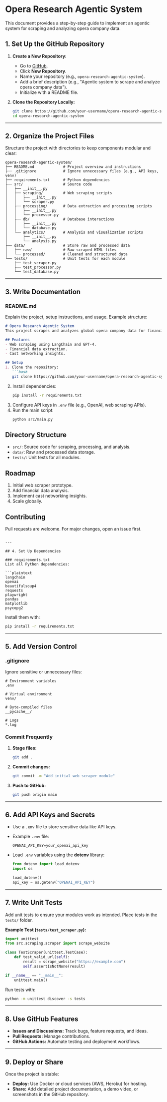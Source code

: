 # Opera Research Agentic System

This document provides a step-by-step guide to implement an agentic system for scraping and analyzing opera company data.

## 1. Set Up the GitHub Repository
1. **Create a New Repository:**
   - Go to [GitHub](https://github.com/).
   - Click **New Repository**.
   - Name your repository (e.g., `opera-research-agentic-system`).
   - Add a brief description (e.g., "Agentic system to scrape and analyze opera company data").
   - Initialize with a README file.

2. **Clone the Repository Locally:**
   ```bash
   git clone https://github.com/your-username/opera-research-agentic-system.git
   cd opera-research-agentic-system
   ```

---

## 2. Organize the Project Files

Structure the project with directories to keep components modular and clear:

```plaintext
opera-research-agentic-system/
├── README.md             # Project overview and instructions
├── .gitignore            # Ignore unnecessary files (e.g., API keys, venv)
├── requirements.txt      # Python dependencies
├── src/                  # Source code
│   ├── __init__.py
│   ├── scraping/         # Web scraping scripts
│   │   ├── __init__.py
│   │   └── scraper.py
│   ├── processing/       # Data extraction and processing scripts
│   │   ├── __init__.py
│   │   └── processor.py
│   ├── db/               # Database interactions
│   │   ├── __init__.py
│   │   └── database.py
│   └── analytics/        # Analysis and visualization scripts
│       ├── __init__.py
│       └── analysis.py
├── data/                 # Store raw and processed data
│   ├── raw/              # Raw scraped HTML files
│   └── processed/        # Cleaned and structured data
└── tests/                # Unit tests for each module
    ├── test_scraper.py
    ├── test_processor.py
    └── test_database.py
```

---

## 3. Write Documentation

### README.md
Explain the project, setup instructions, and usage. Example structure:

```markdown
# Opera Research Agentic System
This project scrapes and analyzes global opera company data for financial and performance insights.

## Features
- Web scraping using LangChain and GPT-4.
- Financial data extraction.
- Cast networking insights.

## Setup
1. Clone the repository:
   ```bash
   git clone https://github.com/your-username/opera-research-agentic-system.git
   ```
2. Install dependencies:
   ```bash
   pip install -r requirements.txt
   ```
3. Configure API keys in `.env` file (e.g., OpenAI, web scraping APIs).
4. Run the main script:
   ```bash
   python src/main.py
   ```

## Directory Structure
- `src/`: Source code for scraping, processing, and analysis.
- `data/`: Raw and processed data storage.
- `tests/`: Unit tests for all modules.

## Roadmap
1. Initial web scraper prototype.
2. Add financial data analysis.
3. Implement cast networking insights.
4. Scale globally.

## Contributing
Pull requests are welcome. For major changes, open an issue first.
```

---

## 4. Set Up Dependencies

### requirements.txt
List all Python dependencies:

```plaintext
langchain
openai
beautifulsoup4
requests
playwright
pandas
matplotlib
psycopg2
```

Install them with:
```bash
pip install -r requirements.txt
```

---

## 5. Add Version Control

### .gitignore
Ignore sensitive or unnecessary files:

```plaintext
# Environment variables
.env

# Virtual environment
venv/

# Byte-compiled files
__pycache__/

# Logs
*.log
```

### Commit Frequently
1. **Stage files:**
   ```bash
   git add .
   ```
2. **Commit changes:**
   ```bash
   git commit -m "Add initial web scraper module"
   ```
3. **Push to GitHub:**
   ```bash
   git push origin main
   ```

---

## 6. Add API Keys and Secrets

- Use a `.env` file to store sensitive data like API keys.
- Example `.env` file:

   ```plaintext
   OPENAI_API_KEY=your_openai_api_key
   ```

- Load `.env` variables using the **dotenv** library:

   ```python
   from dotenv import load_dotenv
   import os

   load_dotenv()
   api_key = os.getenv("OPENAI_API_KEY")
   ```

---

## 7. Write Unit Tests

Add unit tests to ensure your modules work as intended. Place tests in the `tests/` folder.

**Example Test (`tests/test_scraper.py`):**
```python
import unittest
from src.scraping.scraper import scrape_website

class TestScraper(unittest.TestCase):
    def test_valid_url(self):
        result = scrape_website("https://example.com")
        self.assertIsNotNone(result)

if __name__ == "__main__":
    unittest.main()
```

Run tests with:
```bash
python -m unittest discover -s tests
```

---

## 8. Use GitHub Features

- **Issues and Discussions:** Track bugs, feature requests, and ideas.
- **Pull Requests:** Manage contributions.
- **GitHub Actions:** Automate testing and deployment workflows.

---

## 9. Deploy or Share

Once the project is stable:
- **Deploy:** Use Docker or cloud services (AWS, Heroku) for hosting.
- **Share:** Add detailed project documentation, a demo video, or screenshots in the GitHub repository.
